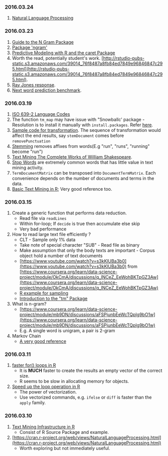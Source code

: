 ### 2016.03.24
1. [Natural Language Processing](https://rpubs.com/lmullen/nlp-chapter)

### 2016.03.23

1. [Guide to the N Gram Package](https://cran.r-project.org/web/packages/ngram/vignettes/ngram-guide.pdf)
2. [Package 'ngram'](https://cran.r-project.org/web/packages/ngram/ngram.pdf)
3. [Predictive Modeling with R and the caret Package](https://www.r-project.org/nosvn/conferences/useR-2013/Tutorials/kuhn/user_caret_2up.pdf)
4. Worth the read, potentially student's work. [http://rstudio-pubs-static.s3.amazonaws.com/39014_76f8487a8fb84ed7849e96846847c295.html](http://rstudio-pubs-static.s3.amazonaws.com/39014_76f8487a8fb84ed7849e96846847c295.html).
5. [Ray Jones response](https://www.coursera.org/learn/data-science-project/discussions/q_INCeZ_EeWohBKTpGZ3Aw/replies/GDGSMefKEeWPKQpBKpg03Q).
6. [Next word prediction benchmark](https://github.com/hfoffani/dsci-benchmark).

### 2016.03.19
1. [ISO 639-2 Language Codes](https://www.loc.gov/standards/iso639-2/php/code_list.php)
2. The function `tm_map` may have issue with "Snowballc' package - Resolution is to install it manually with `install.packages`. Refer [here](https://support.rstudio.com/hc/en-us/community/posts/200652293-Snowball-Stemmer-is-not-working-in-R-Studio).
3. [Sample code for transformation](http://stackoverflow.com/questions/25330753/more-efficient-means-of-creating-a-corpus-and-dtm). The sequence of transformation would affect the end results, say `stemDocument` comes before `removePunctuation`
4. [Stemming](https://en.wikipedia.org/wiki/Word_stem) removes affixes from words(E.g "run", "runs", "running" become "run")
5. [Text Mining The Complete Works of William Shakespeare](http://www.r-bloggers.com/text-mining-the-complete-works-of-william-shakespeare/).
6. [Stop Words](http://nlp.stanford.edu/IR-book/html/htmledition/dropping-common-terms-stop-words-1.html) are extremely common words that has little value in text mining activity.
7. `TermDocumentMatrix` can be transposed into `DocumentTermMatrix`. Each convenience depends on the number of documents and terms in the data.
8. [Basic Text Mining in R](https://rstudio-pubs-static.s3.amazonaws.com/31867_8236987cf0a8444e962ccd2aec46d9c3.html); Very good reference too.

### 2016.03.15

1. Create a generic function that performs data reduction.
	* Read file via `readLines`
	* Within for-loop; If `decide` is true then accumulate else skip
	* Very bad performance
2. How to read large text file efficiently ?
	* CLT - Sample only 1% data
	* Take note of special character "SUB" - Read file as binary
	* Make assumption that only the body texts are important - Corpus object hold a number of text documents
	* [https://www.youtube.com/watch?v=s3kKlUBa3b0](https://www.youtube.com/watch?v=s3kKlUBa3b0) from [https://www.coursera.org/learn/data-science-project/module/OkCmA/discussions/q_INCeZ_EeWohBKTpGZ3Aw](https://www.coursera.org/learn/data-science-project/module/OkCmA/discussions/q_INCeZ_EeWohBKTpGZ3Aw)
	* [R example for sampling](https://www.coursera.org/learn/data-science-project/module/mb9DN/discussions/CgJEA-nTEeWfwAohgaM63Q)
	* [Introduction to the "tm" Package](https://cran.r-project.org/web/packages/tm/vignettes/tm.pdf)
3. What is n-gram?
	* [https://www.coursera.org/learn/data-science-project/module/mb9DN/discussions/aFSPjunbEeWcTQpIg9bO1w](https://www.coursera.org/learn/data-science-project/module/mb9DN/discussions/aFSPjunbEeWcTQpIg9bO1w)
	* E.g. A single word is unigram, a pair is 2-gram
4. Markov Chain
	* [A very good reference](http://setosa.io/ev/markov-chains/)

### 2016.03.11

1. [faster for() loops in R](http://www.r-bloggers.com/faster-for-loops-in-r/)
	* It is **MUCH** faster to create the results an empty vector of the correct size.
	* R seems to be slow in allocating memory for objects.
2. [Speed up the loop operation in R](http://stackoverflow.com/questions/2908822/speed-up-the-loop-operation-in-r)
	* The power of vectorization.
	* Use vectorized commands, e.g. `ifelse` or `diff` is faster than the `apply` family. 

### 2016.03.10

1. [Text Mining Infrastructure in R](https://www.jstatsoft.org/article/view/v025i05)
  	* Consist of R Source Package and example.
2. [https://cran.r-project.org/web/views/NaturalLanguageProcessing.html](https://cran.r-project.org/web/views/NaturalLanguageProcessing.html)
  	* Worth exploring but not immediately useful. 